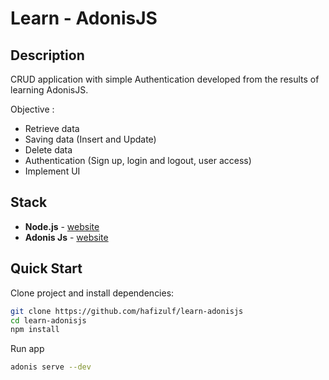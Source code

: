 # Learn - AdonisJS

## Description

CRUD application with simple Authentication developed from the results of learning AdonisJS.

Objective :
- Retrieve data
- Saving data (Insert and Update)
- Delete data
- Authentication (Sign up, login and logout, user access)
- Implement UI

## Stack

- **Node.js** - [website](http://nodejs.org/)
- **Adonis Js** - [website](https://legacy.adonisjs.com/)

## Quick Start

Clone project and install dependencies:

```bash
git clone https://github.com/hafizulf/learn-adonisjs
cd learn-adonisjs
npm install
```

Run app

```bash
adonis serve --dev
```

